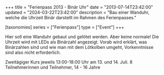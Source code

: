 +++
title = "Ferienpass 2013 - Binär Uhr"
date = "2013-07-14T23:42:00"
updated = "2024-03-22T23:42:00"
description = "Bau einer Wanduhr, welche die Uhrzeit Binär darstellt im Rahmen des Ferienpasses."

[taxonomies]
series = ["Ferienpass"]
type = ["Event"]
+++

Hier soll eine Wanduhr gebaut und gelötet werden. Aber keine normale! Die Uhrzeit wird mit LEDs als Binärzahl angezeigt.
Vorab wird erklärt, was Binärzahlen sind und wie man mit dem Lötkolben umgeht, Vorkenntnisse sind also nicht
erforderlich.

Zweitägiger Kurs jeweils 13:00-18:00 Uhr am 13. und 14. Juli. 8 Teilnehmerinnen und Teilnehmer, 14 - 16 Jahre

